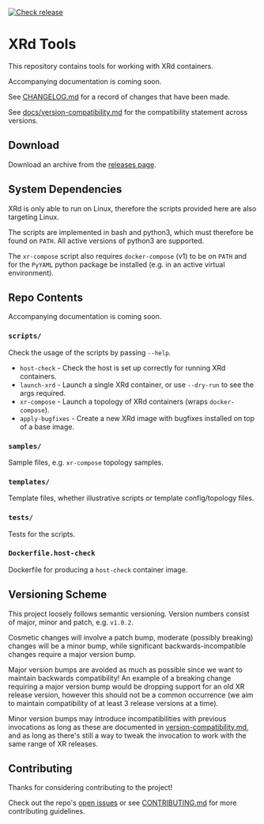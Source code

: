 [![Check release](https://github.com/ios-xr/xrd-tools/actions/workflows/check-release.yml/badge.svg)](https://github.com/ios-xr/xrd-tools/actions/workflows/check-release.yml)

# XRd Tools

This repository contains tools for working with XRd containers.

Accompanying documentation is coming soon.

See [CHANGELOG.md](CHANGELOG.md) for a record of changes that have been made.

See [docs/version-compatibility.md](docs/version-compatibility.md) for the compatibility statement across versions.


## Download

Download an archive from the [releases page](https://github.com/ios-xr/xrd-tools/releases).


## System Dependencies

XRd is only able to run on Linux, therefore the scripts provided here are also targeting Linux.

The scripts are implemented in bash and python3, which must therefore be found on `PATH`.
All active versions of python3 are supported.

The `xr-compose` script also requires `docker-compose` (v1) to be on `PATH` and for the `PyYAML` python package be installed (e.g. in an active virtual environment).


## Repo Contents

Accompanying documentation is coming soon.

### `scripts/`

Check the usage of the scripts by passing `--help`.

* `host-check` - Check the host is set up correctly for running XRd containers.
* `launch-xrd` - Launch a single XRd container, or use `--dry-run` to see the args required.
* `xr-compose` - Launch a topology of XRd containers (wraps `docker-compose`).
* `apply-bugfixes` - Create a new XRd image with bugfixes installed on top of a base image.

### `samples/`

Sample files, e.g. `xr-compose` topology samples.

### `templates/`

Template files, whether illustrative scripts or template config/topology files.

### `tests/`

Tests for the scripts.

### `Dockerfile.host-check`

Dockerfile for producing a `host-check` container image.


## Versioning Scheme

This project loosely follows semantic versioning.
Version numbers consist of major, minor and patch, e.g. `v1.0.2`.

Cosmetic changes will involve a patch bump, moderate (possibly breaking) changes will be a minor bump, while significant backwards-incompatible changes require a major version bump.

Major version bumps are avoided as much as possible since we want to maintain backwards compatibility!
An example of a breaking change requiring a major version bump would be dropping support for an old XR release version, however this should not be a common occurrence (we aim to maintain compatibility of at least 3 release versions at a time).

Minor version bumps may introduce incompatibilities with previous invocations as long as these are documented in [version-compatibility.md](docs/version-compatibility.md), and as long as there's still a way to tweak the invocation to work with the same range of XR releases.


## Contributing

Thanks for considering contributing to the project!

Check out the repo's [open issues](https://github.com/ios-xr/xrd-tools/issues) or see [CONTRIBUTING.md](CONTRIBUTING.md) for more contributing guidelines.
